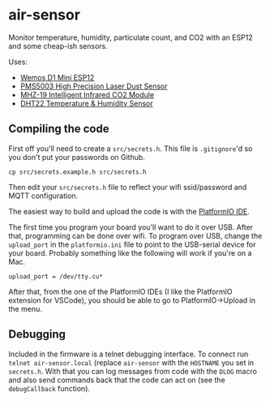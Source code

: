 # air-sensor

Monitor temperature, humidity, particulate count, and CO2 with an ESP12 and some cheap-ish sensors.

Uses:
* [Wemos D1 Mini ESP12](https://www.amazon.com/Makerfocus-NodeMcu-Development-ESP8266-ESP-12F/dp/B01N3P763C)
* [PMS5003 High Precision Laser Dust Sensor](https://www.ebay.com/itm/PMS5003-High-Precision-Laser-Dust-Sensor-Module-PM1-0-PM2-5-PM10-Built-in-Fan-N-/263421941788?hash=item3d552bd81c)
* [MHZ-19 Intelligent Infrared CO2 Module](http://www.winsen-sensor.com/products/ndir-co2-sensor/mh-z19.html)
* [DHT22 Temperature & Humidity Sensor](https://www.adafruit.com/product/385)

## Compiling the code

First off you'll need to create a `src/secrets.h`. This file is `.gitignore`'d so you don't put your passwords on Github.

    cp src/secrets.example.h src/secrets.h

Then edit your `src/secrets.h` file to reflect your wifi ssid/password and MQTT configuration.

The easiest way to build and upload the code is with the [PlatformIO IDE](http://platformio.org/platformio-ide).

The first time you program your board you'll want to do it over USB. After that, programming can be done over wifi. To program over USB, change the `upload_port` in the `platformio.ini` file to point to the USB-serial device for your board. Probably something like the following will work if you're on a Mac.

    upload_port = /dev/tty.cu*

After that, from the one of the PlatformIO IDEs (I like the PlatformIO extension for VSCode), you should be able to go to PlatformIO->Upload in the menu.

## Debugging

Included in the firmware is a telnet debugging interface. To connect run `telnet air-sensor.local` (replace `air-sensor` with the `HOSTNAME` you set in `secrets.h`. With that you can log messages from code with the `DLOG` macro and also send commands back that the code can act on (see the `debugCallback` function).
